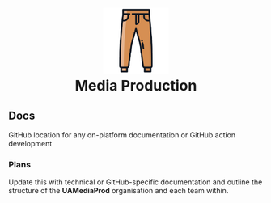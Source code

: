 <h1 align='center'><img src="pantsss.png" width="130px"/><br/> Media Production</p>

## Docs
GitHub location for any on-platform documentation or GitHub action development

### Plans
Update this with technical or GitHub-specific documentation and outline the structure of the **UAMediaProd** organisation and each team within.
